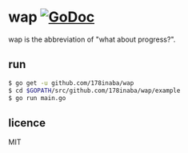 # wap [![GoDoc](https://godoc.org/github.com/178inaba/wap?status.svg)](http://godoc.org/github.com/178inaba/wap)

wap is the abbreviation of "what about progress?".

## run

```bash
$ go get -u github.com/178inaba/wap
$ cd $GOPATH/src/github.com/178inaba/wap/example
$ go run main.go
```

## licence

MIT
